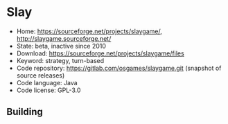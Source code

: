 # Slay

- Home: https://sourceforge.net/projects/slaygame/, http://slaygame.sourceforge.net/
- State: beta, inactive since 2010
- Download: https://sourceforge.net/projects/slaygame/files
- Keyword: strategy, turn-based
- Code repository: https://gitlab.com/osgames/slaygame.git (snapshot of source releases)
- Code language: Java
- Code license: GPL-3.0

## Building
